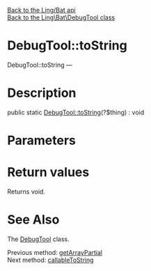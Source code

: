 [Back to the Ling/Bat api](https://github.com/lingtalfi/Bat/blob/master/doc/api/Ling/Bat.md)<br>
[Back to the Ling\Bat\DebugTool class](https://github.com/lingtalfi/Bat/blob/master/doc/api/Ling/Bat/DebugTool.md)


DebugTool::toString
================



DebugTool::toString — 




Description
================


public static [DebugTool::toString](https://github.com/lingtalfi/Bat/blob/master/doc/api/Ling/Bat/DebugTool/toString.md)(?$thing) : void









Parameters
================



Return values
================

Returns void.








See Also
================

The [DebugTool](https://github.com/lingtalfi/Bat/blob/master/doc/api/Ling/Bat/DebugTool.md) class.

Previous method: [getArrayPartial](https://github.com/lingtalfi/Bat/blob/master/doc/api/Ling/Bat/DebugTool/getArrayPartial.md)<br>Next method: [callableToString](https://github.com/lingtalfi/Bat/blob/master/doc/api/Ling/Bat/DebugTool/callableToString.md)<br>

